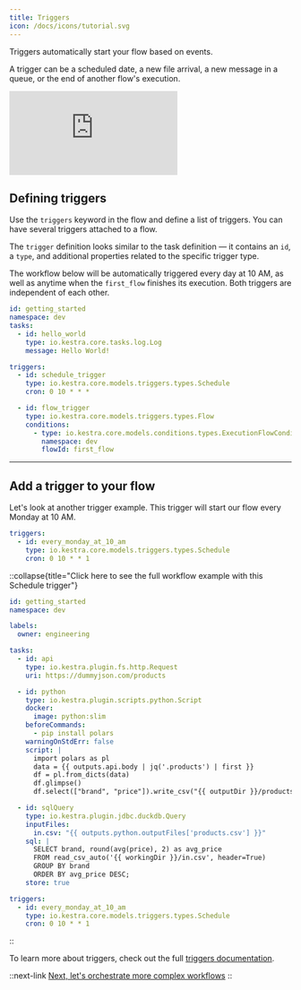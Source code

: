 ```yaml
---
title: Triggers
icon: /docs/icons/tutorial.svg
---
```


Triggers automatically start your flow based on events.

A trigger can be a scheduled date, a new file arrival, a new message in a queue, or the end of another flow's execution.

<div class="video-container">
  <iframe src="https://www.youtube.com/embed/x5_VEkhQARU?si=ZN-veSEoukQ0mmat" title="YouTube video player" frameborder="0" allow="accelerometer; autoplay; clipboard-write; encrypted-media; gyroscope; picture-in-picture; web-share" referrerpolicy="strict-origin-when-cross-origin" allowfullscreen></iframe>
</div>

## Defining triggers

Use the `triggers` keyword in the flow and define a list of triggers. You can have several triggers attached to a flow.

The `trigger` definition looks similar to the task definition — it contains an `id`, a `type`, and additional properties related to the specific trigger type.

The workflow below will be automatically triggered every day at 10 AM, as well as anytime when the `first_flow` finishes its execution. Both triggers are independent of each other.

```yaml
id: getting_started
namespace: dev
tasks:
  - id: hello_world
    type: io.kestra.core.tasks.log.Log
    message: Hello World!

triggers:
  - id: schedule_trigger
    type: io.kestra.core.models.triggers.types.Schedule
    cron: 0 10 * * *

  - id: flow_trigger
    type: io.kestra.core.models.triggers.types.Flow
    conditions:
      - type: io.kestra.core.models.conditions.types.ExecutionFlowCondition
        namespace: dev
        flowId: first_flow
```

---

## Add a trigger to your flow

Let's look at another trigger example. This trigger will start our flow every Monday at 10 AM.

```yaml
triggers:
  - id: every_monday_at_10_am
    type: io.kestra.core.models.triggers.types.Schedule
    cron: 0 10 * * 1
```

::collapse{title="Click here to see the full workflow example with this Schedule trigger"}
```yaml
id: getting_started
namespace: dev

labels:
  owner: engineering

tasks:
  - id: api
    type: io.kestra.plugin.fs.http.Request
    uri: https://dummyjson.com/products

  - id: python
    type: io.kestra.plugin.scripts.python.Script
    docker:
      image: python:slim
    beforeCommands:
      - pip install polars
    warningOnStdErr: false
    script: |
      import polars as pl
      data = {{ outputs.api.body | jq('.products') | first }}
      df = pl.from_dicts(data)
      df.glimpse()
      df.select(["brand", "price"]).write_csv("{{ outputDir }}/products.csv")

  - id: sqlQuery
    type: io.kestra.plugin.jdbc.duckdb.Query
    inputFiles:
      in.csv: "{{ outputs.python.outputFiles['products.csv'] }}"
    sql: |
      SELECT brand, round(avg(price), 2) as avg_price
      FROM read_csv_auto('{{ workingDir }}/in.csv', header=True)
      GROUP BY brand
      ORDER BY avg_price DESC;
    store: true

triggers:
  - id: every_monday_at_10_am
    type: io.kestra.core.models.triggers.types.Schedule
    cron: 0 10 * * 1
```
::

To learn more about triggers, check out the full [triggers documentation](/workflow-components/triggers). 

::next-link
[Next, let's orchestrate more complex workflows](/docs/tutorial/flowable)
::

